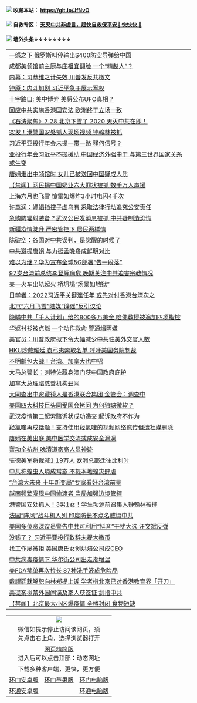  #### <img src="https://img.icons8.com/color/48/000000/check-all.png"/> 收藏本站： https://git.io/JfNvO 

 #### <img src="https://img.icons8.com/color/48/000000/check-all.png"/> 自救专区： [天灭中共非虚言，赶快自救保平安🍎 快快快 📩](https://github.com/pwgy/td/blob/master/README.md)

 #### <img src="https://img.icons8.com/color/48/000000/check-all.png"/> 墙外头条↓↓↓↓↓↓↓↓ 
<table>  
<tr><td colspan="2" align="left"><a href="https://dwkts8awlbkd7.cloudfront.net/?name=c1205579&key=jdhvxawhshihitwk&from=gy1">一怒之下 俄罗斯叫停输出S400防空导弹给中国</a></td></tr>
<tr><td colspan="2" align="left"><a href="https://dwkts8awlbkd7.cloudfront.net/?name=c1205606&key=jdhvxawhshihitwk&from=gy1">成都美领馆前主厨与庄祖宜翻脸 一个“精赵人”？</a></td></tr>
<tr><td colspan="2" align="left"><a href="https://dwkts8awlbkd7.cloudfront.net/?name=c1205554&key=jdhvxawhshihitwk&from=gy1">内幕：习恭维之计失效 川普发反共檄文</a></td></tr>
<tr><td colspan="2" align="left"><a href="https://dwkts8awlbkd7.cloudfront.net/?name=c1205574&key=jdhvxawhshihitwk&from=gy1">钟原：内斗加剧 习近平急于展示军权</a></td></tr>
<tr><td colspan="2" align="left"><a href="https://dwkts8awlbkd7.cloudfront.net/?name=c1205583&key=jdhvxawhshihitwk&from=gy1">十字路口: 美中博弈 美将公布UFO真相？</a></td></tr>
<tr><td colspan="2" align="left"><a href="https://dwkts8awlbkd7.cloudfront.net/?name=c1205605&key=jdhvxawhshihitwk&from=gy1">回应中共实施香港国安法 欧洲终于立场一致</a></td></tr>
<tr><td colspan="2" align="left"><a href="https://dwkts8awlbkd7.cloudfront.net/?name=c1205591&key=jdhvxawhshihitwk&from=gy1">《石涛聚焦》7.28 北京下雪了 2020 天灭中共在即！</a></td></tr>
<tr><td colspan="2" align="left"><a href="https://dwkts8awlbkd7.cloudfront.net/?name=c1205538&key=jdhvxawhshihitwk&from=gy1">突发！港警国安处抓人现场视频 钟翰林被抓</a></td></tr>
<tr><td colspan="2" align="left"><a href="https://dwkts8awlbkd7.cloudfront.net/?name=c1205572&key=jdhvxawhshihitwk&from=gy1">习近平亚投行年会未提一带一路 释何信号？</a></td></tr>
<tr><td colspan="2" align="left"><a href="https://dwkts8awlbkd7.cloudfront.net/?name=c1205539&key=jdhvxawhshihitwk&from=gy1">亚投行年会习近平不提援助 中国经济外强中干 与第三世界国家关系或生变</a></td></tr>
<tr><td colspan="2" align="left"><a href="https://dwkts8awlbkd7.cloudfront.net/?name=c1205618&key=jdhvxawhshihitwk&from=gy1">唐娟走出中领馆时 女儿已被送回中国疑成人质</a></td></tr>
<tr><td colspan="2" align="left"><a href="https://dwkts8awlbkd7.cloudfront.net/?name=c1205587&key=jdhvxawhshihitwk&from=gy1">【禁闻】网民揭中国奶业六大罪状被抓 数千万人声援</a></td></tr>
<tr><td colspan="2" align="left"><a href="https://dwkts8awlbkd7.cloudfront.net/?name=c1205564&key=jdhvxawhshihitwk&from=gy1">上海六月也飞雪 惊雷如爆炸3小时电闪4千次</a></td></tr>
<tr><td colspan="2" align="left"><a href="https://dwkts8awlbkd7.cloudfront.net/?name=c1205602&key=jdhvxawhshihitwk&from=gy1">许章润：嫖娼指控子虚乌有 采取法律行动追究公安责任</a></td></tr>
<tr><td colspan="2" align="left"><a href="https://dwkts8awlbkd7.cloudfront.net/?name=c1205616&key=jdhvxawhshihitwk&from=gy1">急购防辐射装备？武汉公民发消息被抓 中共疑制造恐慌</a></td></tr>
<tr><td colspan="2" align="left"><a href="https://dwkts8awlbkd7.cloudfront.net/?name=c1205604&key=jdhvxawhshihitwk&from=gy1">新疆疫情陡升 严密管控下 居民两样情</a></td></tr>
<tr><td colspan="2" align="left"><a href="https://dwkts8awlbkd7.cloudfront.net/?name=c1205575&key=jdhvxawhshihitwk&from=gy1">陈破空：各国对中共误判，是觉醒的时候了</a></td></tr>
<tr><td colspan="2" align="left"><a href="https://dwkts8awlbkd7.cloudfront.net/?name=c1205534&key=jdhvxawhshihitwk&from=gy1">中共避提唐娟 与力挺孟晚舟成鲜明对比</a></td></tr>
<tr><td colspan="2" align="left"><a href="https://dwkts8awlbkd7.cloudfront.net/?name=c1205581&key=jdhvxawhshihitwk&from=gy1">难以为继？华为宣布全球5G部署“告一段落”</a></td></tr>
<tr><td colspan="2" align="left"><a href="https://dwkts8awlbkd7.cloudfront.net/?name=c1205599&key=jdhvxawhshihitwk&from=gy1">97岁台湾前总统李登辉病危 晚期关注中共迫害宗教情况</a></td></tr>
<tr><td colspan="2" align="left"><a href="https://dwkts8awlbkd7.cloudfront.net/?name=c1205620&key=jdhvxawhshihitwk&from=gy1">美一火车出轨起火 桥坍塌“场景如地狱”</a></td></tr>
<tr><td colspan="2" align="left"><a href="https://dwkts8awlbkd7.cloudfront.net/?name=c1205580&key=jdhvxawhshihitwk&from=gy1">日学者：2022习近平关键连任年 或先对付香港台湾次之</a></td></tr>
<tr><td colspan="2" align="left"><a href="https://dwkts8awlbkd7.cloudfront.net/?name=c1205589&key=jdhvxawhshihitwk&from=gy1">北京“六月飞雪”陆媒“辟谣”反引议论</a></td></tr>
<tr><td colspan="2" align="left"><a href="https://dwkts8awlbkd7.cloudfront.net/?name=c1205623&key=jdhvxawhshihitwk&from=gy1">隐瞒中共「千人计划」给的800多万美金 哈佛教授被追加四项指控</a></td></tr>
<tr><td colspan="2" align="left"><a href="https://dwkts8awlbkd7.cloudfront.net/?name=c1205582&key=jdhvxawhshihitwk&from=gy1">华妪衬衫被点燃 一个动作救命 警通缉两嫌</a></td></tr>
<tr><td colspan="2" align="left"><a href="https://dwkts8awlbkd7.cloudfront.net/?name=c1205553&key=jdhvxawhshihitwk&from=gy1">美官员：川普政府拟下令大幅减少中共驻美外交官人数</a></td></tr>
<tr><td colspan="2" align="left"><a href="https://dwkts8awlbkd7.cloudfront.net/?name=c1205541&key=jdhvxawhshihitwk&from=gy1">HKU炒戴耀廷 袁弓夷索取名单 呼吁美国务院制裁</a></td></tr>
<tr><td colspan="2" align="left"><a href="https://dwkts8awlbkd7.cloudfront.net/?name=c1205542&key=jdhvxawhshihitwk&from=gy1">不明邮包大战！台湾、加拿大也中招</a></td></tr>
<tr><td colspan="2" align="left"><a href="https://dwkts8awlbkd7.cloudfront.net/?name=c1205551&key=jdhvxawhshihitwk&from=gy1">大马总警长：刘特佐藏身澳门获中国政府庇护</a></td></tr>
<tr><td colspan="2" align="left"><a href="https://dwkts8awlbkd7.cloudfront.net/?name=c1205603&key=jdhvxawhshihitwk&from=gy1">加拿大总理陷慈善机构丑闻</a></td></tr>
<tr><td colspan="2" align="left"><a href="https://dwkts8awlbkd7.cloudfront.net/?name=c1205617&key=jdhvxawhshihitwk&from=gy1">大同查出中资藏镜人是香港联合集团 金管会：调查中</a></td></tr>
<tr><td colspan="2" align="left"><a href="https://dwkts8awlbkd7.cloudfront.net/?name=c1205569&key=jdhvxawhshihitwk&from=gy1">美国四大科技巨头同受国会拷问 为何独缺微软？</a></td></tr>
<tr><td colspan="2" align="left"><a href="https://dwkts8awlbkd7.cloudfront.net/?name=c1205562&key=jdhvxawhshihitwk&from=gy1">武汉疫情第二起索赔诉状成功递交 起诉政府不作为</a></td></tr>
<tr><td colspan="2" align="left"><a href="https://dwkts8awlbkd7.cloudfront.net/?name=c1205614&key=jdhvxawhshihitwk&from=gy1">羟氯喹再成话题！支持使用羟氯喹的视频网络疯传但遭社媒删除</a></td></tr>
<tr><td colspan="2" align="left"><a href="https://dwkts8awlbkd7.cloudfront.net/?name=c1205543&key=jdhvxawhshihitwk&from=gy1">唐娟在美出庭 美中医学交流或成安全漏洞</a></td></tr>
<tr><td colspan="2" align="left"><a href="https://dwkts8awlbkd7.cloudfront.net/?name=c1205637&key=jdhvxawhshihitwk&from=gy1">轰动全杭州  晚清道家高人显神迹</a></td></tr>
<tr><td colspan="2" align="left"><a href="https://dwkts8awlbkd7.cloudfront.net/?name=c1205567&key=jdhvxawhshihitwk&from=gy1">驻德美军将裁减1.19万人 欧洲总部迁往比利时</a></td></tr>
<tr><td colspan="2" align="left"><a href="https://dwkts8awlbkd7.cloudfront.net/?name=c1205611&key=jdhvxawhshihitwk&from=gy1">中共称蝗虫入境成常态 不提本地蝗灾肆虐</a></td></tr>
<tr><td colspan="2" align="left"><a href="https://dwkts8awlbkd7.cloudfront.net/?name=c1205612&key=jdhvxawhshihitwk&from=gy1">“台湾大未来 十年新变局”专家看好台湾前景</a></td></tr>
<tr><td colspan="2" align="left"><a href="https://dwkts8awlbkd7.cloudfront.net/?name=c1205555&key=jdhvxawhshihitwk&from=gy1">越南频繁发现中国偷渡者 当局加强边境管控</a></td></tr>
<tr><td colspan="2" align="left"><a href="https://dwkts8awlbkd7.cloudfront.net/?name=c1205537&key=jdhvxawhshihitwk&from=gy1">港警国安处抓人！3男1女！学生动源前召集人钟翰林被捕</a></td></tr>
<tr><td colspan="2" align="left"><a href="https://dwkts8awlbkd7.cloudfront.net/?name=c1205595&key=jdhvxawhshihitwk&from=gy1">法国“阵风”战斗机入列 印度防长不点名威慑中共</a></td></tr>
<tr><td colspan="2" align="left"><a href="https://dwkts8awlbkd7.cloudfront.net/?name=c1205594&key=jdhvxawhshihitwk&from=gy1">美国多位资深议员警告中共可利用“抖音”干扰大选 汪文斌反弹</a></td></tr>
<tr><td colspan="2" align="left"><a href="https://dwkts8awlbkd7.cloudfront.net/?name=c1205630&key=jdhvxawhshihitwk&from=gy1">没钱了？ 习近平亚投行致辞未提大撒币</a></td></tr>
<tr><td colspan="2" align="left"><a href="https://dwkts8awlbkd7.cloudfront.net/?name=c1205593&key=jdhvxawhshihitwk&from=gy1">找工作屡被拒 美国唐氏女创烘焙公司成CEO</a></td></tr>
<tr><td colspan="2" align="left"><a href="https://dwkts8awlbkd7.cloudfront.net/?name=c1205621&key=jdhvxawhshihitwk&from=gy1">中共病毒疫情下 华尔街公司出走潮增温</a></td></tr>
<tr><td colspan="2" align="left"><a href="https://dwkts8awlbkd7.cloudfront.net/?name=c1205592&key=jdhvxawhshihitwk&from=gy1">美FDA禁单再次拉长 87种洗手液成危险品</a></td></tr>
<tr><td colspan="2" align="left"><a href="https://dwkts8awlbkd7.cloudfront.net/?name=c1205544&key=jdhvxawhshihitwk&from=gy1">戴耀廷就解职向林郑提上诉 学者指北京已对香港教育界「开刀」</a></td></tr>
<tr><td colspan="2" align="left"><a href="https://dwkts8awlbkd7.cloudfront.net/?name=c1205556&key=jdhvxawhshihitwk&from=gy1">美提案拟禁外国间谍及家人获签证 剑指中共</a></td></tr>
<tr><td colspan="2" align="left"><a href="https://dwkts8awlbkd7.cloudfront.net/?name=c1205635&key=jdhvxawhshihitwk&from=gy1">【禁闻】北京最大小区爆疫情 全楼封闭 食物短缺</a></td></tr>

  </table>
  
  <table>
  <tr>
    <td colspan="3" align="center"><img src="https://cdn.jsdelivr.net/gh/opipe/up/oGate65.jpg"/></td>
  </tr>
  <tr>
    <td colspan="3" align="center">微信如提示停止访问该网页，须<br/>先点击右上角，选择浏览器打开</td>
  <tr>
  <tr>
    <td colspan="3" align="center"><a href="https://gitcdn.xyz/cdn/otiny/up/master/show005.htm">网页精简版</a><br/>进入后可以点击顶部：动态网址</td>
  </tr>
  <tr>
    <td colspan="3" align="center">下载多种客户端，更快，更方便</td>
  <tr>
  <tr>
    <td align="center"><a href="https://cdn.jsdelivr.net/gh/opipe/up/oGatea.apk">环门安卓版</a></td>
    <td align="center"><a href="https://x.co/odisk">环门苹果版</a></td>
    <td align="center"><a href="https://cdn.jsdelivr.net/gh/opipe/up/oGate.zip">环门电脑版</a></td>
  </tr>
  <tr>
    <td align="center"><a href="https://cdn.jsdelivr.net/gh/opipe/up/oPipe.apk">环通安卓版</a></td>
    <td align="center"></td>
    <td align="center"><a href="https://raw.githubusercontent.com/opipe/up/master/oPipe.zip">环通电脑版</a></td>
  </tr>
  
</table>
